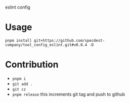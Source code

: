 eslint config

# Usage

`pnpm install git+https://github.com/specdest-company/tool_config_eslint.git#v0.0.4 -D`

# Contribution

- `pnpm i`
- `git add .`
- `git cz`
- `pnpm release` this increments git tag and push to github
